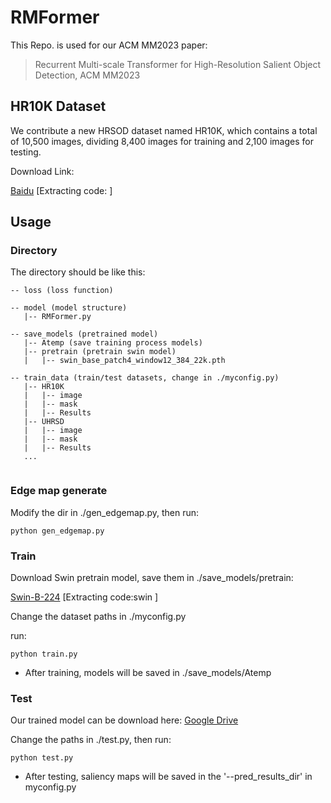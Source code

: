 
# RMFormer

This Repo. is used for our ACM MM2023 paper: 


<!-- <p align="center">
  <img src="" width="85%">
</p> -->

> Recurrent Multi-scale Transformer for High-Resolution Salient Object Detection, ACM MM2023  

## HR10K Dataset

We contribute a new HRSOD dataset named HR10K, which contains a total of 10,500 images, dividing 8,400 images for training and 2,100 images for testing.

Download Link:


[Baidu](https://drive.google.com/drive/folders/1u3K65AaKh78P5qKXTsMjVI1SvBXNAPFk?usp=sharing) [Extracting code: ]


## Usage

### Directory
The directory should be like this:

````
-- loss (loss function)

-- model (model structure)
   |-- RMFormer.py

-- save_models (pretrained model)
   |-- Atemp (save training process models)
   |-- pretrain (pretrain swin model)
   |   |-- swin_base_patch4_window12_384_22k.pth

-- train_data (train/test datasets, change in ./myconfig.py)
   |-- HR10K
   |   |-- image
   |   |-- mask
   |   |-- Results
   |-- UHRSD
   |   |-- image
   |   |-- mask
   |   |-- Results
   ...
   
````

### Edge map generate
Modify the dir in ./gen_edgemap.py, then run:
```
python gen_edgemap.py
```

### Train


Download Swin pretrain model, save them in ./save_models/pretrain:

[Swin-B-224](https://pan.baidu.com/s/1vwJxnJcVqcLZAw9HaqiR6g) [Extracting code:swin ]

Change the dataset paths in ./myconfig.py

run:

```
python train.py
```

* After training, models will be saved in ./save_models/Atemp


### Test
Our trained model can be download here: [Google Drive]()

Change the paths in ./test.py, then run:
```
python test.py
```
* After testing, saliency maps will be saved in the '--pred_results_dir' in myconfig.py



